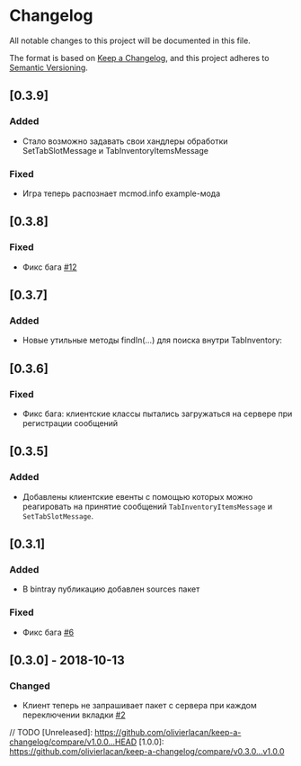 # Changelog
All notable changes to this project will be documented in this file.

The format is based on [Keep a Changelog](https://keepachangelog.com/en/1.0.0/),
and this project adheres to [Semantic Versioning](https://semver.org/spec/v2.0.0.html).

## [0.3.9]
### Added
- Стало возможно задавать свои хандлеры обработки SetTabSlotMessage и TabInventoryItemsMessage
### Fixed
- Игра теперь распознает mcmod.info example-мода

## [0.3.8]
### Fixed
- Фикс бага [#12](https://github.com/RareScrap/MinecraftTabInventory/issues/12)

## [0.3.7]
### Added
- Новые утильные методы findIn(...) для поиска внутри TabInventory:

## [0.3.6]
### Fixed
- Фикс бага: клиентские классы пытались загружаться на сервере при регистрации сообщений

## [0.3.5]
### Added
- Добавлены клиентские евенты с помощью которых можно реагировать на принятие сообщений `TabInventoryItemsMessage` и `SetTabSlotMessage`.

## [0.3.1]
### Added
- В bintray публикацию добавлен sources пакет

### Fixed
- Фикс бага [#6](https://github.com/RareScrap/MinecraftTabInventory/issues/6)

## [0.3.0] - 2018-10-13
### Changed
- Клиент теперь не запрашивает пакет с сервера при каждом переключении вкладки [#2](https://github.com/RareScrap/MinecraftTabInventory/issues/2)

// TODO
[Unreleased]: https://github.com/olivierlacan/keep-a-changelog/compare/v1.0.0...HEAD
[1.0.0]: https://github.com/olivierlacan/keep-a-changelog/compare/v0.3.0...v1.0.0
